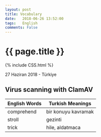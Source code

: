 ```yaml
---
layout: post
title: Vocabulary
date:   2018-06-26 13:52:00
tags:   English
comments: False
---
```


{{ page.title }}
================
{% include CSS.html %}

<p class="meta">27 Haziran 2018 - Türkiye</p>

Virus scanning with ClamAV
-------------

| English Words | Turkish Meanings    | 
|---------------|---------------------| 
| comprehend    | bir konuyu kavramak | 
| stroll        | gezinti             | 
| trick         | hile, aldatmaca     | 



~~~
~~~
